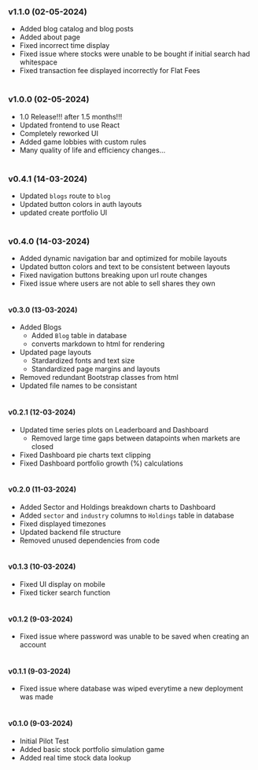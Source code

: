 ### v1.1.0 (02-05-2024)

- Added blog catalog and blog posts
- Added about page
- Fixed incorrect time display
- Fixed issue where stocks were unable to be bought if initial search had whitespace
- Fixed transaction fee displayed incorrectly for Flat Fees
  <br> <br>

### v1.0.0 (02-05-2024)

- 1.0 Release!!! after 1.5 months!!!
- Updated frontend to use React
- Completely reworked UI
- Added game lobbies with custom rules
- Many quality of life and efficiency changes...
  <br> <br>

### v0.4.1 (14-03-2024)

- Updated `blogs` route to `blog`
- Updated button colors in auth layouts
- updated create portfolio UI
  <br> <br>

### v0.4.0 (14-03-2024)

- Added dynamic navigation bar and optimized for mobile layouts
- Updated button colors and text to be consistent between layouts
- Fixed navigation buttons breaking upon url route changes
- Fixed issue where users are not able to sell shares they own
  <br> <br>

#### v0.3.0 (13-03-2024)

- Added Blogs
  - Added `Blog` table in database
  - converts markdown to html for rendering
- Updated page layouts
  - Stardardized fonts and text size
  - Standardized page margins and layouts
- Removed redundant Bootstrap classes from html
- Updated file names to be consistant
  <br> <br>

#### v0.2.1 (12-03-2024)

- Updated time series plots on Leaderboard and Dashboard
  - Removed large time gaps between datapoints when markets are closed
- Fixed Dashboard pie charts text clipping
- Fixed Dashboard portfolio growth (%) calculations
  <br> <br>

#### v0.2.0 (11-03-2024)

- Added Sector and Holdings breakdown charts to Dashboard
- Added `sector` and `industry` columns to `Holdings` table in database
- Fixed displayed timezones
- Updated backend file structure
- Removed unused dependencies from code
  <br> <br>

#### v0.1.3 (10-03-2024)

- Fixed UI display on mobile
- Fixed ticker search function
  <br> <br>

#### v0.1.2 (9-03-2024)

- Fixed issue where password was unable to be saved when creating an account
  <br> <br>

#### v0.1.1 (9-03-2024)

- Fixed issue where database was wiped everytime a new deployment was made
  <br> <br>

#### v0.1.0 (9-03-2024)

- Initial Pilot Test
- Added basic stock portfolio simulation game
- Added real time stock data lookup
